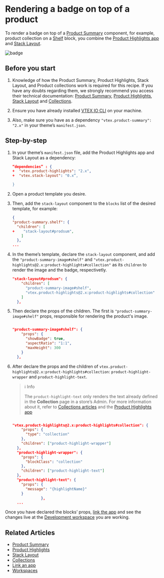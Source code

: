 # Rendering a badge on top of a product

To render a badge on top of a [Product Summary](https://developers.vtex.com/vtex-developer-docs/docs/vtex-product-summary) component, for example, product collection on a [Shelf](https://developers.vtex.com/vtex-developer-docs/docs/vtex-shelf) block, you combine the [Product Highlights app](https://vtex.io/docs/components/all/vtex.product-highlights@2.2.0/) and [Stack Layout](https://developers.vtex.com/vtex-developer-docs/docs/vtex-stack-layout).


![badge](https://user-images.githubusercontent.com/67270558/132249207-502468eb-3dc2-4fc4-a7ef-669ea333a177.png)

## Before you start

1. Knowledge of how the Product Summary, Product Highlights, Stack Layout, and Product collections work is required for this recipe. If you have any doubts regarding them, we strongly recommend you access their technical documentation: [Product Summary](https://developers.vtex.com/vtex-developer-docs/docs/vtex-product-summary), [Product Highlights](https://vtex.io/docs/components/all/vtex.product-highlights@2.2.0/), [Stack Layout](https://developers.vtex.com/vtex-developer-docs/docs/vtex-stack-layout)
and [Collections](https://help.vtex.com/en/tutorial/creating-collections-beta--yJBHqNMViOAnnnq4fyOye).


2. Ensure you have already installed [VTEX IO CLI](https://developers.vtex.com/vtex-developer-docs/docs/vtex-io-documentation-vtex-io-cli-installation-and-command-reference) on your machine.

3. Also, make sure you have as a dependency `"vtex.product-summary": "2.x"` in your theme’s `manifest.json`.

## Step-by-step

1. In your theme’s `manifest.json` file, add the Product Highlights app and Stack Layout as a dependency:

    ```json
    “dependencies” : {
    +  "vtex.product-highlights": "2.x",
    +  "vtex.stack-layout": "0.x”,

    }

    ```


2. Open a product template you desire.
3. Then, add the `stack-layout` component to the `blocks` list of the desired template, for example:

    ```json
    {
    "product-summary.shelf": {
      "children": [
    +    "stack-layout#prodsum",
        ]
      },
    ...
    ```
  
4. In the theme’s template, declare the `stack-layout` component, and add the `"product-summary-image#shelf"` and `"vtex.product-highlights@2.x:product-highlights#collection"` as its `children`  to render the image and the badge, respectivetly. 

    ```json
    "stack-layout#prodsum": {
        "children": [
          "product-summary-image#shelf",
          "vtex.product-highlights@2.x:product-highlights#collection"
        ]
      },
    ```

5. Then declare the props of the children. The first is `"product-summary-image#shelf"` props, responsible for rendering the product's image. 

    ```json

    "product-summary-image#shelf": {
        "props": {
          "showBadge": true,
          "aspectRatio": "1:1",
          "maxHeight": 300
        }
      },
    ```

6. After declare the props and the children of `vtex.product-highlights@2.x:product-highlights#collection`: `product-highlight-wrapper` and `product-highlight-text`.

    > ℹ️ Info
    >
    > The `product-highlight-text` only renders the text already defined in the **Collection** page in a store’s Admin.  For more information about it, refer to [Collections articles](https://help.vtex.com/en/tutorial/creating-collections-beta--yJBHqNMViOAnnnq4fyOye) and the [Product Highlights app](https://developers.vtex.com/vtex-developer-docs/docs/vtex-product-highlights#configuration)


    ```json

    "vtex.product-highlights@2.x:product-highlights#collection": {
        "props": {
          "type": "collection"
        },
        "children": ["product-highlight-wrapper"]
      },
      "product-highlight-wrapper": {
        "props": {
          "blockClass": "collection"
        },
        "children": ["product-highlight-text"]
      },
      "product-highlight-text": {
        "props": {
          "message": "{highlightName}"
        }
                 },
      ...
     ```


Once you have declared the blocks’ props, [link the app](https://developers.vtex.com/vtex-developer-docs/docs/vtex-io-documentation-linking-an-app) and see the changes live at the [Development workspace](https://developers.vtex.com/vtex-developer-docs/docs/vtex-io-documentation-workspace) you are working.

## Related Articles

- [Product Summary](https://developers.vtex.com/vtex-developer-docs/docs/vtex-product-summary) 
- [Product Highlights](https://vtex.io/docs/components/all/vtex.product-highlights@2.2.0/)
- [Stack Layout](https://developers.vtex.com/vtex-developer-docs/docs/vtex-stack-layout)
- [Collections](https://help.vtex.com/en/tutorial/creating-collections-beta--yJBHqNMViOAnnnq4fyOye)
- [Link an app](https://developers.vtex.com/vtex-developer-docs/docs/vtex-io-documentation-linking-an-app)
- [Workspaces](https://developers.vtex.com/vtex-developer-docs/docs/vtex-io-documentation-workspace)
